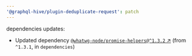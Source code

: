 ```yaml
---
'@graphql-hive/plugin-deduplicate-request': patch
---
```


dependencies updates: 

- Updated dependency [`@whatwg-node/promise-helpers@^1.3.2` ↗︎](https://www.npmjs.com/package/@whatwg-node/promise-helpers/v/1.3.2) (from `^1.3.1`, in `dependencies`)
